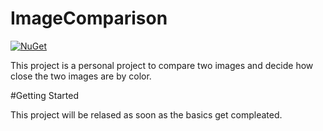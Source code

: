 # ImageComparison
[![NuGet](https://img.shields.io/nuget/vpre/MaterialSkin.Updated.svg?maxAge=2592000?style=plastic)](https://www.nuget.org/packages/MaterialSkin.Updated/)

This project is a personal project to compare two images and decide how close the two images are by color.

#Getting Started

This project will be relased as soon as the basics get compleated. 
